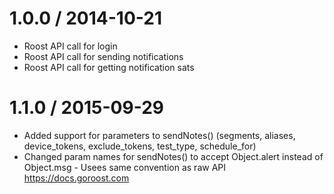 1.0.0 / 2014-10-21
==================

  * Roost API call for login
  * Roost API call for sending notifications
  * Roost API call for getting notification sats

1.1.0 / 2015-09-29
==================

  * Added support for parameters to sendNotes() (segments, aliases, device_tokens, exclude_tokens, test_type, schedule_for)
  * Changed param names for sendNotes() to accept Object.alert instead of Object.msg - Usees same convention as raw API https://docs.goroost.com
